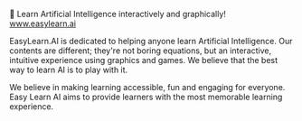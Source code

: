 

👀 Learn Artificial Intelligence interactively and graphically!
www.easylearn.ai

EasyLearn.AI is dedicated to helping anyone learn Artificial Intelligence.
Our contents are different; they're not boring equations, but an interactive, intuitive experience using graphics and games.
We believe that the best way to learn AI is to play with it.

We believe in making learning accessible, fun and engaging for everyone.
Easy Learn AI aims to provide learners with the most memorable learning experience.
